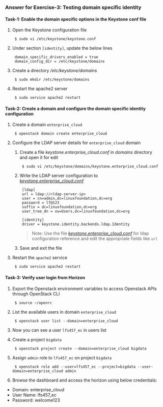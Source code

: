 ### Answer for Exercise-3: Testing domain specific identity

#### Task-1: Enable the domain specific options in the Keystone conf file
1. Open the Keystone configuration file

        $ sudo vi /etc/keystone/keystone.conf
2. Under section `[identity]`, update the below lines

        domain_specific_drivers_enabled = true
        domain_config_dir = /etc/keystone/domains
3. Create a directory _/etc/keystone/domains_

        $ sudo mkdir /etc/keystone/domains
4. Restart the apache2 server 

        $ sudo service apache2 restart

#### Task-2: Create a domain and configure the domain specific identity configuration
1. Create a domain `enterprise_cloud`

        $ openstack domain create enterprise_cloud

2. Configure the LDAP server details for `enterprise_cloud` domain
    1. Create a file _keystone.enterprise_cloud.conf_ in _domains_ directory and open it for edit
    
            $ sudo vi /etc/keystone/domains/keystone.enterprise_cloud.conf
    
    2. Write the LDAP server configuration to [_keystone.enterprise_cloud.conf_](keystone.enterprise_cloud.conf)

            [ldap]
            url = ldap://<ldap-server-ip>
            user = cn=admin,dc=linuxfoundation,dc=org
            password = lf@123
            suffix = dc=linuxfoundation,dc=org
            user_tree_dn = ou=Users,dc=linuxfoundation,dc=org
            
            [identity]
            driver = keystone.identity.backends.ldap.Identity

        > Note: Use the file [_keystone.enterprise_cloud.conf_](keystone.enterprise_cloud.conf) for ldap configuration reference and edit the
        appropriate fields like `url`
    3. Save and exit the file

3. Restart the `apache2` service

        $ sudo service apache2 restart

#### Task-3: Verify user login from Horizon

1. Export the Openstack environment variables to access Openstack APIs through OpenStack CLI

        $ source ~/openrc
        

1. List the available users in domain `enterprise_cloud`

        $ openstack user list --domain=enterprise_cloud
      
2. Now you can see a user `lfs457_ec` in users list
3. Create a project `bigdata`

        $ openstack project create --domain=enterprise_cloud bigdata
4. Assign `admin` role to `lfs457_ec` on project `bigdata`

        $ openstack role add --user=lfs457_ec --project=bigdata --user-domain=enterprise_cloud admin
        
5. Browse the dashboard and access the horizon using below credentials:

  * Domain: enterprise_cloud
  * User Name: lfs457_ec
  * Password: welcome123
